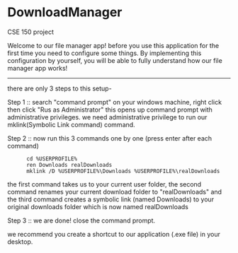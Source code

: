# DownloadManager
CSE 150 project

Welcome to our file manager app! 
before you use this application for the first time you need to configure some things.
By implementing this configuration by yourself, you will be able to fully understand how our file manager app works!

---------------------------------------------------------------------

there are only 3 steps to this setup-

Step 1 :: search "command prompt" on your windows machine, right click then click "Rus as Administrator"
this opens up command prompt with administrative privileges. we need administrative privilege to run our mklink(Symbolic Link command) command.

Step 2 :: now run this 3 commands one by one (press enter after each command)
          
          cd %USERPROFILE%
          ren Downloads realDownloads
          mklink /D %USERPROFILE%\Downloads %USERPROFILE%\realDownloads

the first command takes us to your current user folder, the second command renames your current download folder to "realDownloads"
and the third command creates a symbolic link (named Downloads) to your original downloads folder which is now named realDownloads

Step 3 :: we are done! close the command prompt.


we recommend you create a shortcut to our application (.exe file) in your desktop.

